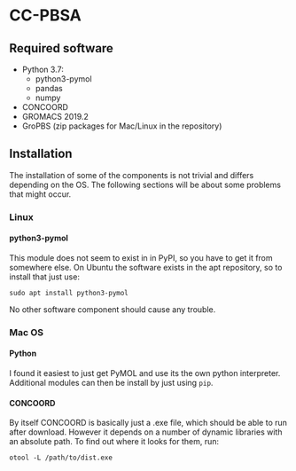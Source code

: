 # CC-PBSA

## Required software

+ Python 3.7:
  + python3-pymol
  + pandas
  + numpy
+ CONCOORD
+ GROMACS 2019.2
+ GroPBS (zip packages for Mac/Linux in the repository)

## Installation

The installation of some of the components is not trivial and differs depending on the OS.
The following sections will be about some problems that might occur.

### Linux

#### python3-pymol

This module does not seem to exist in in PyPI, so you have to get it from somewhere else.
On Ubuntu the software exists in the apt repository, so to install that just use:

`sudo apt install python3-pymol`

No other software component should cause any trouble.

### Mac OS

#### Python

I found it easiest to just get PyMOL and use its the own python interpreter.
Additional modules can then be install by just using `pip`.

#### CONCOORD

By itself CONCOORD is basically just a .exe file, which should be able to run after download.
However it depends on a number of dynamic libraries with an absolute path.
To find out where it looks for them, run:

`otool -L /path/to/dist.exe`

